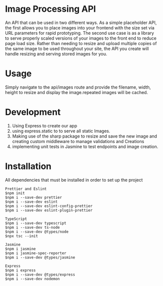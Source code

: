 # Image Processing API

An API that can be used in two different ways. As a simple placeholder API, the first allows you to place images into your frontend with the size set via URL parameters for rapid prototyping. The second use case is as a library to serve properly scaled versions of your images to the front end to reduce page load size. Rather than needing to resize and upload multiple copies of the same image to be used throughout your site, the API you create will handle resizing and serving stored images for you.

# Usage
Simply navigate to the api/images route and provide the filename, width, height to resize and display the image.repeated images will be cached. 

# Development 
1. Using Express to create our app
2. using express.static to to serve all static Images.
3. Making use of the sharp package to resize and save the new image and creating custom middleware to manage validations and Creations
4. implementing unit tests in Jasmine to test endpoints and image creation.

# Installation

All dependencies that must be installed in order to set up the project 
```
Prettier and Eslint
$npm init
$npm i --save-dev prettier
$npm i --save-dev eslint
$npm i --save-dev eslint-config-prettier
$npm i --save-dev eslint-plugin-prettier

TypeScript
$npm i --save-dev typescript
$npm i --save-dev ts-node 
$npm i --save-dev @types/node
$npx tsc --init

Jasmine
$npm i jasmine 
$npm i jasmine-spec-reporter
$npm i --save-dev @types/jasmine

Express
$npm i express
$npm i --save-dev @types/express
$npm i --save-dev nodemon
```
